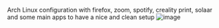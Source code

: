Arch Linux configuration with firefox, zoom, spotify, creality print, solaar and some main apps to have a nice and clean setup
![image](https://github.com/user-attachments/assets/eeb602e8-76af-41fb-8ce0-e6b0ed6e662f)
